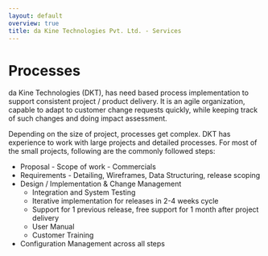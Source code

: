 ```yaml
---
layout: default
overview: true
title: da Kine Technologies Pvt. Ltd. - Services
---
```

# Processes
da Kine Technologies (DKT), has need based process implementation to support consistent project / product delivery. It is an agile organization, capable to adapt to customer change requests quickly, while keeping track of such changes and doing impact assessment.

Depending on the size of project, processes get complex. DKT has experience to work with large projects and detailed processes. For most of the small projects, following are the commonly followed steps:

* Proposal - Scope of work - Commercials
* Requirements - Detailing, Wireframes, Data Structuring, release scoping
* Design / Implementation &amp; Change Management
    * Integration and System Testing
    * Iterative implementation for releases in 2-4 weeks cycle
    * Support for 1 previous release, free support for 1 month after project delivery
    * User Manual
    * Customer Training
* Configuration Management across all steps